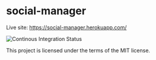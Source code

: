 # social-manager

Live site: https://social-manager.herokuapp.com/

![Continous Integration Status](https://api.travis-ci.com/dorin131/instagram-manager.svg?token=cxHWxyZHsvmUyAjddvpq)

This project is licensed under the terms of the MIT license.
